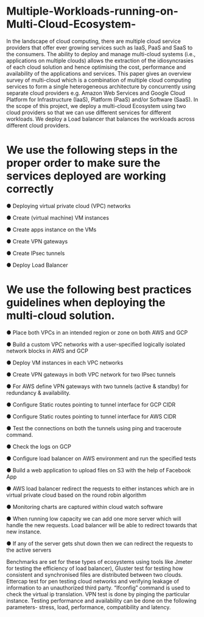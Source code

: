 # Multiple-Workloads-running-on-Multi-Cloud-Ecosystem-
In the landscape of cloud computing, there are multiple cloud service providers that offer ever growing services such as IaaS, PaaS and SaaS to the consumers. The ability to deploy and manage multi-cloud systems (i.e., applications on multiple clouds) allows the extraction of the idiosyncrasies of each cloud solution and hence optimising the cost, performance and availability of the applications and services. This paper gives an overview survey of multi-cloud which is a combination of multiple cloud computing services to form a single heterogeneous architecture by concurrently using separate cloud providers e.g. Amazon Web Services and Google Cloud Platform for Infrastructure (IaaS), Platform (PaaS) and/or Software (SaaS). In the scope of this project, we deploy a multi-cloud Ecosystem using two cloud providers so that we can use different services for different workloads. We deploy a Load balancer that balances the workloads across different cloud providers.

# We use the following steps in the proper order to make sure the services deployed are working correctly

●	Deploying virtual private cloud (VPC) networks 

●	Create (virtual machine) VM instances

●	Create apps instance on the VMs

●	Create VPN gateways

●	Create IPsec tunnels

●	Deploy Load Balancer


# We use the following best practices guidelines when deploying the multi-cloud solution.

●	Place both VPCs in an intended region or zone on both AWS and GCP

●	Build a custom VPC networks with a user-specified logically isolated network blocks in AWS and GCP

●	Deploy VM instances in each VPC networks

●	Create VPN gateways in both VPC network for two IPsec tunnels

●	For AWS define VPN gateways with two tunnels (active & standby) for redundancy & availability.

●	Configure Static routes pointing to tunnel interface for GCP CIDR

●	Configure Static routes pointing to tunnel interface for AWS CIDR

●	Test the connections on both the tunnels using ping and traceroute command.

●	Check the logs on GCP

●	Configure load balancer on AWS environment and run the specified tests

●	Build a web application to upload files on S3 with the help of Facebook App

●	AWS load balancer redirect the requests to either instances which are in virtual private cloud based on the round robin 
algorithm

●	Monitoring charts  are captured within cloud watch software

●	When running low capacity we can add one more server which will handle the new requests. Load balancer will be able to 
redirect towards that new instance.

●	If any of the server gets shut down then we can redirect the requests to the active servers

Benchmarks are set for these types of ecosystems using tools like Jmeter for testing the efficiency of load balancer), Gluster test for testing how consistent and synchronised files are distributed between two clouds. Ettercap test for pen testing cloud networks and verifying leakage of information to an unauthorized third party. “Ifconfig” command is used to check the virtual ip translation. VPN test is done by pinging the particular instance. Testing performance and availability can be done on the following parameters- stress, load, performance, compatibility and latency.
